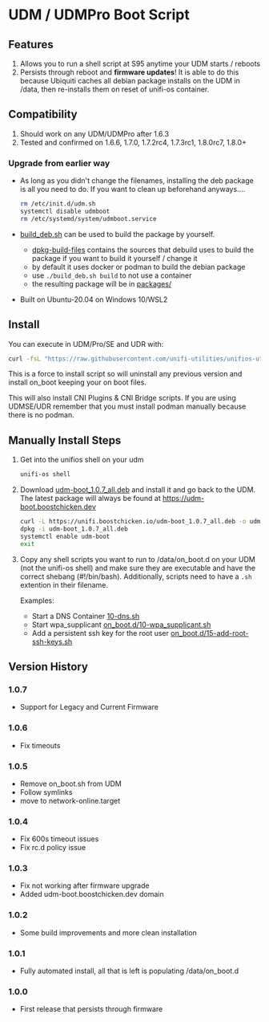 # UDM / UDMPro Boot Script

## Features

1. Allows you to run a shell script at S95 anytime your UDM starts / reboots
1. Persists through reboot and **firmware updates**! It is able to do this because Ubiquiti caches all debian package installs on the UDM in /data, then re-installs them on reset of unifi-os container.

## Compatibility

1. Should work on any UDM/UDMPro after 1.6.3
2. Tested and confirmed on 1.6.6, 1.7.0, 1.7.2rc4, 1.7.3rc1, 1.8.0rc7, 1.8.0+

### Upgrade from earlier way

- As long as you didn't change the filenames, installing the deb package is all you need to do. If you want to clean up beforehand anyways....

  ```bash
  rm /etc/init.d/udm.sh
  systemctl disable udmboot
  rm /etc/systemd/system/udmboot.service
  ```

- [build_deb.sh](build_deb.sh) can be used to build the package by yourself.

  - [dpkg-build-files](dpkg-build-files) contains the sources that debuild uses to build the package if you want to build it yourself / change it
  - by default it uses docker or podman to build the debian package
  - use `./build_deb.sh build` to not use a container
  - the resulting package will be in [packages/](packages/)

- Built on Ubuntu-20.04 on Windows 10/WSL2

## Install

You can execute in UDM/Pro/SE and UDR with:

```bash
curl -fsL "https://raw.githubusercontent.com/unifi-utilities/unifios-utilities/HEAD/on-boot-script/remote_install.sh" | /bin/bash
```

This is a force to install script so will uninstall any previous version and install on_boot keeping your on boot files.

This will also install CNI Plugins & CNI Bridge scripts. If you are using UDMSE/UDR remember that you must install podman manually because there is no podman.

## Manually Install Steps

1. Get into the unifios shell on your udm

   ```bash
   unifi-os shell
   ```

2. Download [udm-boot_1.0.7_all.deb](packages/udm-boot_1.0.7_all.deb) and install it and go back to the UDM. The latest package will always be found at https://udm-boot.boostchicken.dev

   ```bash
   curl -L https://unifi.boostchicken.io/udm-boot_1.0.7_all.deb -o udm-boot_1.0.7_all.deb
   dpkg -i udm-boot_1.0.7_all.deb
   systemctl enable udm-boot
   exit
   ```

3. Copy any shell scripts you want to run to /data/on_boot.d on your UDM (not the unifi-os shell) and make sure they are executable and have the correct shebang (#!/bin/bash). Additionally, scripts need to have a `.sh` extention in their filename.

   Examples:

   - Start a DNS Container [10-dns.sh](../dns-common/on_boot.d/10-dns.sh)
   - Start wpa_supplicant [on_boot.d/10-wpa_supplicant.sh](examples/udm-files/on_boot.d/10-wpa_supplicant.sh)
   - Add a persistent ssh key for the root user [on_boot.d/15-add-root-ssh-keys.sh](examples/udm-files/on_boot.d/15-add-root-ssh-keys.sh)

## Version History

### 1.0.7

- Support for Legacy and Current Firmware

### 1.0.6

- Fix timeouts

### 1.0.5

- Remove on_boot.sh from UDM
- Follow symlinks
- move to network-online.target

### 1.0.4

- Fix 600s timeout issues
- Fix rc.d policy issue

### 1.0.3

- Fix not working after firmware upgrade
- Added udm-boot.boostchicken.dev domain

### 1.0.2

- Some build improvements and more clean installation

### 1.0.1

- Fully automated install, all that is left is populating /data/on_boot.d

### 1.0.0

- First release that persists through firmware
